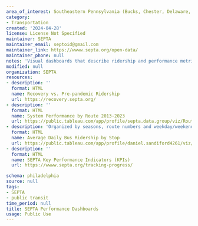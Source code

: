 ```yaml
---
area_of_interest: Southeastern Pennsylvania (Bucks, Chester, Delaware, Montgomery, Philadelphia counties)
category:
- Transportation
created: '2024-04-28'
license: License Not Specified
maintainer: SEPTA
maintainer_email: septoid@gmail.com
maintainer_link: https://wwww.septa.org/open-data/
maintainer_phone: null
notes: 'Visual dashboards that describe ridership and performance metrics.'
modified: null
organization: SEPTA
resources:
- description: ''
  format: HTML
  name: Recovery vs. Pre-pandemic Ridership
  url: https://recovery.septa.org/
- description: ''
  format: HTML
  name: System Performance by Route 2013-2023
  url: https://public.tableau.com/app/profile/septa.data.group/viz/RouteOperatingStatistics/SystemPerformanceByRoute
- description: 'Organized by seasons, route numbers and weekday/weekend service'
  format: HTML
  name: Average Daily Bus Ridership by Stop
  url: https://public.tableau.com/app/profile/daniel.sandiford4261/viz/Stop_Summary_Report_Public_1/Ridership_Map_Public?publish=yes
- description: ''
  format: HTML
  name: SEPTA Key Performance Indicators (KPIs)
  url: https://wwww.septa.org/tracking-progress/

schema: philadelphia
source: null
tags: 
- SEPTA
- public transit
time_period: null
title: SEPTA Performance Dashboards
usage: Public Use
---
```

